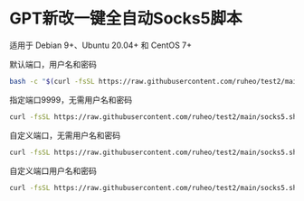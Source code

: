 # GPT新改一键全自动Socks5脚本
适用于 Debian 9+、Ubuntu 20.04+ 和 CentOS 7+ 

默认端口，用户名和密码
```bash
bash -c "$(curl -fsSL https://raw.githubusercontent.com/ruheo/test2/main/socks5.sh)"
```

指定端口9999，无需用户名和密码
```bash
curl -fsSL https://raw.githubusercontent.com/ruheo/test2/main/socks5.sh | sudo bash -s -- noauth
```

自定义端口，无需用户名和密码
```bash
curl -fsSL https://raw.githubusercontent.com/ruheo/test2/main/socks5.sh | sudo bash -s -- 端口号 noauth
```

自定义端口用户名和密码
```bash
curl -fsSL https://raw.githubusercontent.com/ruheo/test2/main/socks5.sh | sudo bash -s -- 8888 myuser mypassword
```
